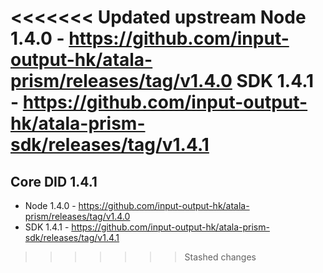<<<<<<< Updated upstream
Node 1.4.0 - https://github.com/input-output-hk/atala-prism/releases/tag/v1.4.0
SDK 1.4.1 - https://github.com/input-output-hk/atala-prism-sdk/releases/tag/v1.4.1
=======
## Core DID 1.4.1

* Node 1.4.0 - https://github.com/input-output-hk/atala-prism/releases/tag/v1.4.0
* SDK 1.4.1 - https://github.com/input-output-hk/atala-prism-sdk/releases/tag/v1.4.1
>>>>>>> Stashed changes
